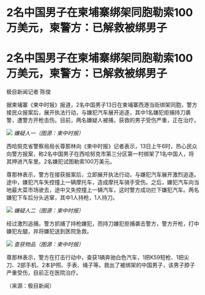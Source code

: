 # 2名中国男子在柬埔寨绑架同胞勒索100万美元，柬警方：已解救被绑男子

# 2名中国男子在柬埔寨绑架同胞勒索100万美元，柬警方：已解救被绑男子

极目新闻记者 陈俊

据柬埔寨《柬中时报》报道，2名中国男子13日在柬埔寨西港当街绑架同胞，警方接民众报案后，展开执法行动，与嫌犯汽车展开追逐，其中1名嫌犯拒捕持刀袭警，遭警方开枪击伤。目前，两名嫌疑人被捕，获救的男子受伤严重，正在治疗。

![](https://inews.gtimg.com/om_bt/OholNfsApnnor1cP63XIR4GcZSb5kEjfyn8ZFbdkqbPfIAA/1000)
_嫌疑人一（图源：柬中时报）_

西哈努克省警察局局长尊那林向《柬中时报》记者表示，13日上午6时，热心民众向警方报案，称2名中国男子在西哈努克市第三分区第一村绑架了1名中国人，将其押进汽车里。2名嫌犯试图勒索100万美元。

尊那林表示，警方在接获报案后，立即展开执法行动，与嫌犯汽车展开激烈追逐。途中，嫌犯汽车失控撞上一辆摩托车，造成摩托车骑手受伤。之后，嫌犯汽车向当地最大菜市场驶去，途中又失控撞上一辆汽车，这时警方成功拦下嫌犯汽车。两名嫌犯下车后分头逃窜，其中1人持枪，1人持刀。

![](https://inews.gtimg.com/om_bt/OpBb58NKmcqJIa1XhAFbXP2_STnP982NWveOqDGUkrjgcAA/1000)
_嫌疑人二（图源：柬中时报）_

经过激烈追捕，警方抓捕了持枪嫌犯，而持刀嫌犯拒捕袭击警方，警方开枪，打中嫌犯左腿，并将嫌犯送到医院急救。

![](https://inews.gtimg.com/om_bt/O2_7np73G5s2DsA_wa36a6CNbs1twTvSZGSsECzCl9uQkAA/1000)
_查获物品（图源：柬中时报）_

尊那林表示，警方在打击行动中，查获1辆奔驰白色汽车，1把K59短枪、1把尖刀、2部手机、2本护照、手表、绳子等。救出了被绑架的中国男子，该男子脖子严重受伤，目前正在医院治疗。

（来源：极目新闻）

